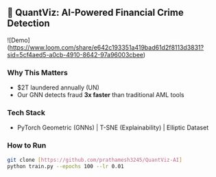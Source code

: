 ## 🚀 QuantViz: AI-Powered Financial Crime Detection  
![Demo] (https://www.loom.com/share/e642c193351a419bad61d2f8113d3831?sid=5cf4aed5-a0cb-4910-8642-97a96003cbee)  

### **Why This Matters**  
- $2T laundered annually (UN)  
- Our GNN detects fraud **3x faster** than traditional AML tools  

### **Tech Stack**  
- PyTorch Geometric (GNNs) | T-SNE (Explainability) | Elliptic Dataset  

### **How to Run**  
```bash  
git clone [https://github.com/prathamesh3245/QuantViz-AI]  
python train.py --epochs 100 --lr 0.01  
